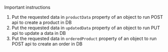 Important instructions

1. Put the requested data in `productData` property of an object to run POST api to create a product in DB
2. Put the requested data in `updatedData` property of an object to run PUT api to update a data in DB
3. Put the requested data in `orderedProduct` property of an object to run POST api to create an order in DB
